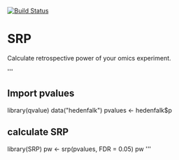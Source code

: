 [![Build Status](https://travis-ci.org/tpall/SRP.svg?branch=master)](https://travis-ci.org/tpall/SRP)

# SRP

Calculate retrospective power of your omics experiment.

'''
## Import pvalues
library(qvalue)
data("hedenfalk")
pvalues <- hedenfalk$p

## calculate SRP
library(SRP)
pw <- srp(pvalues, FDR = 0.05)
pw
'''

